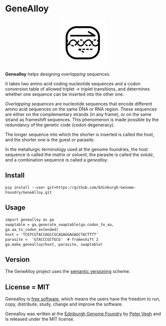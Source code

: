 GeneAlloy
=========

<p align="center">
<img alt="GeneAlloy logo" title="GeneAlloy" src="docs/_static/images/genealloy.png" width="150">
</p>

**Genealloy** helps designing *overlapping* sequences.

It takes two amino acid coding nucleotide sequences and a codon conversion table of allowed triplet -> triplet transitions, and determines whether one sequence can be inserted into the other one.


*Overlapping sequences* are nucleotide sequences that encode different amino acid sequences on the same DNA or RNA region. These sequences are either on the complementary strands (in any frame), or on the same strand as frameshift sequences. This phenomenon is made possible by the redundancy of the genetic code (codon degeneracy).

The longer sequence into which the shorter is inserted is called the host, and the shorter one is the guest or parasite. 

In the metallurgic terminology used at the genome foundries, the host sequence is called the *matrix* or *solvent*, the parasite is called the *solute*, and a combination sequence is called a *genealloy*.


Install
-------

    pip install --user git+https://github.com/Edinburgh-Genome-Foundry/GeneAlloy.git


Usage
-----

    import genealloy as ga
    swaptable = ga.generate_swaptable(ga.codon_to_aa, ga.aa_to_codon_extended)
    host = 'TCGTCGTACCAGCCGCAGAGGAGAGCTACTTTT'
    parasite =  'GTACCCGCTGCG'  # frameshift 2
    ga.make_genealloy(host, parasite, swaptable)


Version
-------

The GeneAlloy project uses the [semantic versioning](https://semver.org) scheme.


License = MIT
--------------

Genealloy is [free software](https://www.gnu.org/philosophy/free-sw.en.html), which means the users have the freedom to run, copy, distribute, study, change and improve the software.

Genealloy was written at the [Edinburgh Genome Foundry](https://edinburgh-genome-foundry.github.io/) by [Peter Vegh](https://github.com/veghp) and is released under the MIT license.
